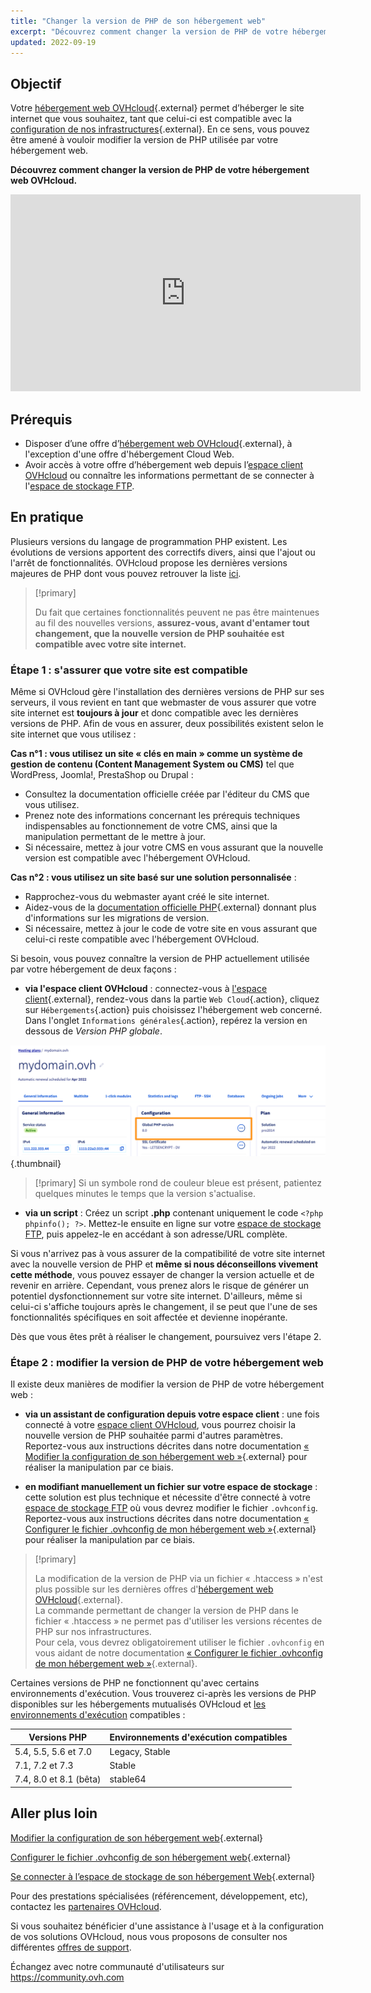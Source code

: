 ```yaml
---
title: "Changer la version de PHP de son hébergement web"
excerpt: "Découvrez comment changer la version de PHP de votre hébergement web OVHcloud"
updated: 2022-09-19
---
```



## Objectif

Votre [hébergement web OVHcloud](https://www.ovhcloud.com/fr-ca/web-hosting/){.external} permet d’héberger le site internet que vous souhaitez, tant que celui-ci est compatible avec la [configuration de nos infrastructures](https://webhosting-infos.hosting.ovh.net){.external}. En ce sens, vous pouvez être amené à vouloir modifier la version de PHP utilisée par votre hébergement web.

**Découvrez comment changer la version de PHP de votre hébergement web OVHcloud.**

<iframe width="560" height="315" src="https://www.youtube-nocookie.com/embed/X31MNMLw064" title="YouTube video player" frameborder="0" allow="accelerometer; autoplay; clipboard-write; encrypted-media; gyroscope; picture-in-picture; web-share" allowfullscreen></iframe>

## Prérequis

- Disposer d’une offre d’[hébergement web OVHcloud](https://www.ovhcloud.com/fr-ca/web-hosting/){.external}, à l'exception d'une offre d'hébergement Cloud Web.
- Avoir accès à votre offre d’hébergement web depuis l’[espace client OVHcloud](https://ca.ovh.com/auth/?action=gotomanager&from=https://www.ovh.com/ca/fr/&ovhSubsidiary=qc) ou connaître les informations permettant de se connecter à l'[espace de stockage FTP](/pages/web_cloud/web_hosting/ftp_connection). 

## En pratique

Plusieurs versions du langage de programmation PHP existent. Les évolutions de versions apportent des correctifs divers, ainsi que l'ajout ou l'arrêt de fonctionnalités. OVHcloud propose les dernières versions majeures de PHP dont vous pouvez retrouver la liste [ici](https://www.ovhcloud.com/fr-ca/web-hosting/uc-programming-language/). 

> [!primary]
>
> Du fait que certaines fonctionnalités peuvent ne pas être maintenues au fil des nouvelles versions, **assurez-vous, avant d'entamer tout changement, que la nouvelle version de PHP souhaitée est compatible avec votre site internet.**
>

### Étape 1 : s'assurer que votre site est compatible

Même si OVHcloud gère l'installation des dernières versions de PHP sur ses serveurs, il vous revient en tant que webmaster de vous assurer que votre site internet est **toujours à jour** et donc compatible avec les dernières versions de PHP. Afin de vous en assurer, deux possibilités existent selon le site internet que vous utilisez :

**Cas n°1 : vous utilisez un site « clés en main » comme un système de gestion de contenu (Content Management System ou CMS)** tel que WordPress, Joomla!, PrestaShop ou Drupal : 

- Consultez la documentation officielle créée par l'éditeur du CMS que vous utilisez.
- Prenez note des informations concernant les prérequis techniques indispensables au fonctionnement de votre CMS, ainsi que la manipulation permettant de le mettre à jour.
- Si nécessaire, mettez à jour votre CMS en vous assurant que la nouvelle version est compatible avec l'hébergement OVHcloud.

**Cas n°2 : vous utilisez un site basé sur une solution personnalisée** : 

- Rapprochez-vous du webmaster ayant créé le site internet.
- Aidez-vous de la [documentation officielle PHP](http://php.net/manual/en/appendices.php){.external} donnant plus d'informations sur les migrations de version.
- Si nécessaire, mettez à jour le code de votre site en vous assurant que celui-ci reste compatible avec l'hébergement OVHcloud.

Si besoin, vous pouvez connaître la version de PHP actuellement utilisée par votre hébergement de deux façons :

- **via l'espace client OVHcloud** : connectez-vous à [l'espace client](https://ca.ovh.com/auth/?action=gotomanager&from=https://www.ovh.com/ca/fr/&ovhSubsidiary=qc){.external}, rendez-vous dans la partie `Web Cloud`{.action}, cliquez sur `Hébergements`{.action} puis choisissez l'hébergement web concerné. Dans l'onglet `Informations générales`{.action}, repérez la version en dessous de *Version PHP globale*. 

![phpversion](images/change-php-version-step1.png){.thumbnail}

> [!primary]
> Si un symbole rond de couleur bleue est présent, patientez quelques minutes le temps que la version s'actualise.
> 

- **via un script** : Créez un script **.php** contenant uniquement le code `<?php phpinfo(); ?>`. Mettez-le ensuite en ligne sur votre [espace de stockage FTP](/pages/web_cloud/web_hosting/ftp_connection), puis appelez-le en accédant à son adresse/URL complète.

Si vous n'arrivez pas à vous assurer de la compatibilité de votre site internet avec la nouvelle version de PHP et **même si nous déconseillons vivement cette méthode**, vous pouvez essayer de changer la version actuelle et de revenir en arrière. Cependant, vous prenez alors le risque de générer un potentiel dysfonctionnement sur votre site internet. D'ailleurs, même si celui-ci s'affiche toujours après le changement, il se peut que l'une de ses fonctionnalités spécifiques en soit affectée et devienne inopérante. 

Dès que vous êtes prêt à réaliser le changement, poursuivez vers l'étape 2.

### Étape 2 : modifier la version de PHP de votre hébergement web

Il existe deux manières de modifier la version de PHP de votre hébergement web :

- **via un assistant de configuration depuis votre espace client** : une fois connecté à votre [espace client OVHcloud](https://ca.ovh.com/auth/?action=gotomanager&from=https://www.ovh.com/ca/fr/&ovhSubsidiary=qc), vous pourrez choisir la nouvelle version de PHP souhaitée parmi d'autres paramètres. Reportez-vous aux instructions décrites dans notre documentation [« Modifier la configuration de son hébergement web »](/pages/web_cloud/web_hosting/ovhconfig_modify_system_runtime){.external} pour réaliser la manipulation par ce biais.

- **en modifiant manuellement un fichier sur votre espace de stockage** : cette solution est plus technique et nécessite d'être connecté à votre [espace de stockage FTP](/pages/web_cloud/web_hosting/ftp_connection) où vous devrez modifier le fichier `.ovhconfig`. Reportez-vous aux instructions décrites dans notre documentation [« Configurer le fichier .ovhconfig de mon hébergement web »](/pages/web_cloud/web_hosting/ovhconfig_configuration){.external} pour réaliser la manipulation par ce biais.

> [!primary]
>
> La modification de la version de PHP via un fichier « .htaccess » n'est plus possible sur les dernières offres d'[hébergement web OVHcloud](https://www.ovhcloud.com/fr-ca/web-hosting/){.external}.<br>
> La commande permettant de changer la version de PHP dans le fichier « .htaccess » ne permet pas d'utiliser les versions récentes de PHP sur nos infrastructures.<br>
> Pour cela, vous devrez obligatoirement utiliser le fichier `.ovhconfig` en vous aidant de notre documentation [« Configurer le fichier .ovhconfig de mon hébergement web »](/pages/web_cloud/web_hosting/ovhconfig_configuration){.external}.
>

Certaines versions de PHP ne fonctionnent qu'avec certains environnements d'exécution. Vous trouverez ci-après les versions de PHP disponibles sur les hébergements mutualisés OVHcloud et [les environnements d'exécution](/pages/web_cloud/web_hosting/ovhconfig_modify_system_runtime) compatibles :

|Versions PHP|Environnements d'exécution compatibles|
|---|---|
|5.4, 5.5, 5.6 et 7.0|Legacy, Stable|
|7.1, 7.2 et 7.3|Stable|
|7.4, 8.0 et 8.1 (bêta)|stable64|

## Aller plus loin

[Modifier la configuration de son hébergement web](/pages/web_cloud/web_hosting/ovhconfig_modify_system_runtime){.external}

[Configurer le fichier .ovhconfig de son hébergement web](/pages/web_cloud/web_hosting/ovhconfig_configuration){.external}

[Se connecter à l’espace de stockage de son hébergement Web](/pages/web_cloud/web_hosting/ftp_connection){.external}

Pour des prestations spécialisées (référencement, développement, etc), contactez les [partenaires OVHcloud](https://partner.ovhcloud.com/fr-ca/directory/).

Si vous souhaitez bénéficier d'une assistance à l'usage et à la configuration de vos solutions OVHcloud, nous vous proposons de consulter nos différentes [offres de support](https://www.ovhcloud.com/fr-ca/support-levels/).

Échangez avec notre communauté d'utilisateurs sur <https://community.ovh.com>
